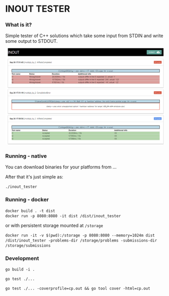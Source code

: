 # INOUT TESTER

### What is it?

Simple tester of C++ solutions which take some input from STDIN and write some output to STDOUT.

![](homepage_screenshot.png?raw=true)

### Running - native

You can download binaries for your platforms from ...

After that it's just simple as:
```
./inout_tester
```

### Running - docker

```
docker build . -t dist
docker run -p 8080:8080 -it dist /dist/inout_tester
```
or with persistent storage mounted at `/storage`
```
docker run -it -v $(pwd):/storage -p 8080:8080 --memory=1024m dist /dist/inout_tester -problems-dir /storage/problems -submissions-dir /storage/submissions
```



### Development

```
go build -i .
```

```
go test ./...
```

```
go test ./... -coverprofile=cp.out && go tool cover -html=cp.out
```

